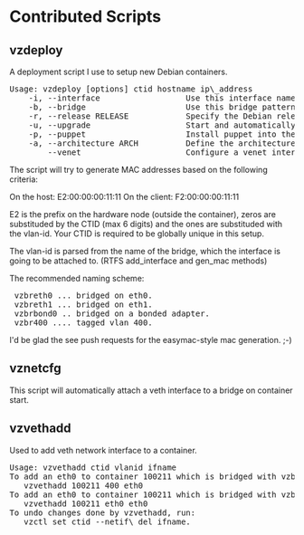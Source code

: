 Contributed Scripts
===================

vzdeploy
--------

A deployment script I use to setup new Debian containers.

<pre>
Usage: vzdeploy [options] ctid hostname ip\_address
    -i, --interface                  Use this interface name instead
    -b, --bridge                     Use this bridge pattern instead, specify either interface name or vlan id.
    -r, --release RELEASE            Specify the Debian release to bootstrap.
    -u, --upgrade                    Start and automatically upgrade the machine after bootstrap.
    -p, --puppet                     Install puppet into the container as well.
    -a, --architecture ARCH          Define the architecture used when bootstraping
        --venet                      Configure a venet interface instead of veth.
</pre>

The script will try to generate MAC addresses based on the following criteria:

On the host:   E2:00:00:00:11:11
On the client: F2:00:00:00:11:11

E2 is the prefix on the hardware node (outside the container), zeros are
substituded by the CTID (max 6 digits) and the ones are substituded with the
vlan-id. Your CTID is required to be globally unique in this setup.

The vlan-id is parsed from the name of the bridge, which the interface is going
to be attached to. (RTFS add\_interface and gen\_mac methods)

The recommended naming scheme:

<pre>
 vzbreth0 ... bridged on eth0.
 vzbreth1 ... bridged on eth1.
 vzbrbond0 .. bridged on a bonded adapter.
 vzbr400 .... tagged vlan 400.
</pre>

I'd be glad the see push requests for the easymac-style mac generation. ;-)


vznetcfg
--------

This script will automatically attach a veth interface to a bridge on container
start.


vzvethadd
---------

Used to add veth network interface to a container.

<pre>
Usage: vzvethadd ctid vlanid ifname
To add an eth0 to container 100211 which is bridged with vzbr400:
   vzvethadd 100211 400 eth0
To add an eth0 to container 100211 which is bridged with vzbreth0:
   vzvethadd 100211 eth0 eth0
To undo changes done by vzvethadd, run:
   vzctl set ctid --netif\_del ifname.
</pre>
